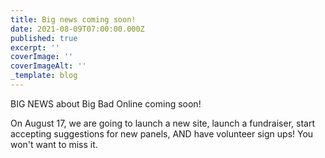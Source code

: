 ```yaml
---
title: Big news coming soon!
date: 2021-08-09T07:00:00.000Z
published: true
excerpt: ''
coverImage: ''
coverImageAlt: ''
_template: blog
---
```


BIG NEWS about Big Bad Online coming soon!

On August 17, we are going to launch a new site, launch a fundraiser, start accepting suggestions for new panels, AND have volunteer sign ups! You won't want to miss it.
